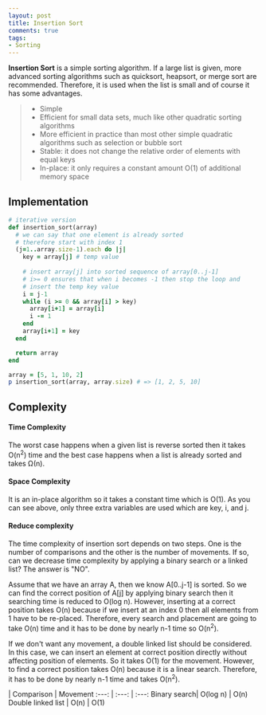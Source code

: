 ```yaml
---
layout: post
title: Insertion Sort
comments: true
tags:
- Sorting
---
```


**Insertion Sort** is a simple sorting algorithm. If a large list is given, more advanced sorting algorithms such as quicksort, heapsort, or merge sort are recommended. Therefore, it is used when the list is small and of course it has some advantages.

> - Simple
> - Efficient for small data sets, much like other quadratic sorting algorithms
> - More efficient in practice than most other simple quadratic algorithms such as selection or bubble sort
> - Stable: it does not change the relative order of elements with equal keys
> - In-place: it only requires a constant amount O(1) of additional memory space

## **Implementation**

```ruby
# iterative version
def insertion_sort(array)
  # we can say that one element is already sorted
  # therefore start with index 1
  (j=1..array.size-1).each do |j|
    key = array[j] # temp value
    
    # insert array[j] into sorted sequence of array[0..j-1]
    # i>= 0 ensures that when i becomes -1 then stop the loop and
    # insert the temp key value 
    i = j-1
    while (i >= 0 && array[i] > key)
      array[i+1] = array[i]
      i -= 1
    end
    array[i+1] = key
  end

  return array
end

array = [5, 1, 10, 2]
p insertion_sort(array, array.size) # => [1, 2, 5, 10]
```

## **Complexity**

#### **Time Complexity**
The worst case happens when a given list is reverse sorted then it takes O(n<sup>2</sup>) time and the best case happens when a list is already sorted and takes Ω(n).

#### **Space Complexity**
It is an in-place algorithm so it takes a constant time which is O(1). As you can see above, only three extra variables are used which are key, i, and j.

#### **Reduce complexity**
The time complexity of insertion sort depends on two steps. One is the number of comparisons and the other is the number of movements. If so, can we decrease time complexity by applying a binary search or a linked list? The answer is "NO".

Assume that we have an array A, then we know A[0..j-1] is sorted. So we can find the correct position of A[j] by applying binary search then it searching time is reduced to O(log n). However, inserting at a correct position takes O(n) because if we insert at an index 0 then all elements from 1 have to be re-placed. Therefore, every search and placement are going to take O(n) time and it has to be done by nearly n-1 time so O(n<sup>2</sup>).

If we don't want any movement, a double linked list should be considered. In this case, we can insert an element at correct position directly without affecting position of elements. So it takes O(1) for the movement. However, to find a correct position takes O(n) because it is a linear search. Therefore, it has to be done by nearly n-1 time and takes O(n<sup>2</sup>).

 | Comparison | Movement
:---: | :---: | :---: 
Binary search| O(log n) | O(n)
Double linked list | O(n) | O(1)

